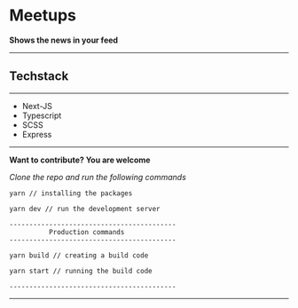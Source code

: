 # Meetups

**Shows the news in your feed**

---

## **Techstack**

---

- Next-JS
- Typescript
- SCSS
- Express

---

**Want to contribute? You are welcome**

_Clone the repo and run the following commands_

```
yarn // installing the packages

yarn dev // run the development server

------------------------------------------
          Production commands
------------------------------------------

yarn build // creating a build code

yarn start // running the build code

------------------------------------------
```

---
